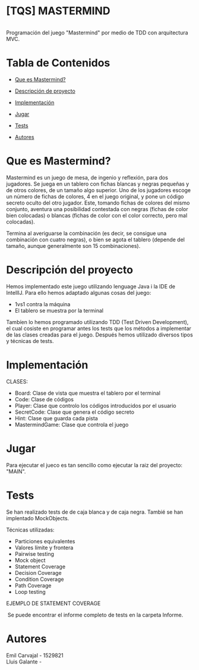 # [TQS] MASTERMIND

<img src=""/>


Programación del juego "Mastermind" por medio de TDD con arquitectura MVC.



# Tabla de Contenidos
* [Que es Mastermind?](#Que-es-Mastermind?)
* [Descripción de proyecto](#descripción-del-proyecto)
* [Implementación](#Implementación)
* [Jugar](#Jugar)

* [Tests](#Tests)

* [Autores](#autores)

# Que es Mastermind?
Mastermind es un juego de mesa, de ingenio y reflexión, para dos jugadores.
Se juega en un tablero con fichas blancas y negras pequeñas y de otros colores, de un tamaño algo superior. Uno de los jugadores escoge un número de fichas de colores, 4 en el juego original, y pone un código secreto oculto del otro jugador. Este, tomando fichas de colores del mismo conjunto, aventura una posibilidad contestada con negras (fichas de color bien colocadas) o blancas (fichas de color con el color correcto, pero mal colocadas).

Termina al averiguarse la combinación (es decir, se consigue una combinación con cuatro negras), o bien se agota el tablero (depende del tamaño, aunque generalmente son 15 combinaciones).

# Descripción del proyecto	
Hemos implementado este juego utilizando lenguage Java i la IDE de IntellIJ. Para ello hemos adaptado algunas cosas del juego:
- 1vs1 contra la máquina
- El tablero se muestra por la terminal

Tambíen lo hemos programado utilizando TDD (Test Driven Development), el cual cosiste en programar antes los tests que los métodos a implementar de las clases creadas para el juego.
Después hemos utilizado diversos tipos y técnicas de tests.

# Implementación
CLASES:
- Board: Clase de vista que muestra el tablero por el terminal
- Code: Clase de códigos
- Player: Clase que controlo los códigos introducidos por el usuario
- SecretCode: Clase que genera el código secreto
- Hint: Clase que guarda cada pista
- MastermindGame: Clase que controla el juego

# Jugar
Para ejecutar el jueco es tan sencillo como ejecutar la raiz del proyecto: "MAIN".

# Tests
Se han realizado tests de de caja blanca y de caja negra. 
Tambié se han implentado MockObjects.

Técnicas utilizadas:
- Particiones equivalentes
- Valores límite y frontera	
- Pairwise testing	
- Mock object	
- Statement Coverage	
- Decision Coverage	
- Condition Coverage	
- Path Coverage	
- Loop testing

EJEMPLO DE STATEMENT COVERAGE

<img src=""/>
Se puede encontrar el informe completo de tests en la carpeta Informe.

# Autores
Emil Carvajal - 1529821   
Lluis Galante -
